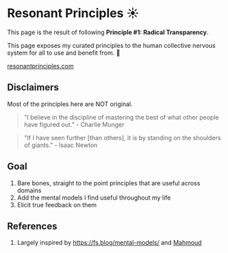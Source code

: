 # Resonant Principles ☀️

This page is the result of following <b>Principle #1: Radical Transparency</b>.

This page exposes my curated principles to the human collective nervous system for all to use and benefit from. 🙂

[resonantprinciples.com](https://resonantprinciples.com)

## Disclaimers

Most of the principles here are NOT original.

> "I believe in the discipline of mastering the best of what other
> people have figured out." - Charlie Munger

> "If I have seen further [than others], it is by standing on the
> shoulders of giants." - Isaac Newton

## Goal

1. Bare bones, straight to the point principles that are useful across domains
2. Add the mental models I find useful throughout my life
3. Elicit true feedback on them

## References

1. Largely inspired by <https://fs.blog/mental-models/> and [Mahmoud](https://twitter.com/tweetafterwork)

